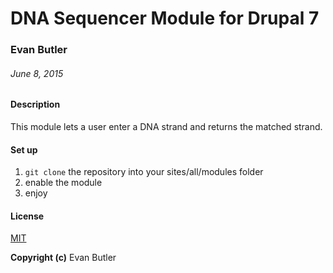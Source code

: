 # DNA Sequencer Module for Drupal 7

### Evan Butler

###### June 8, 2015

#### Description

This module lets a user enter a DNA strand and returns the matched strand.

#### Set up

1. `git clone` the repository into your sites/all/modules folder
2. enable the module
3. enjoy

#### License

[MIT](https://github.com/twbs/bootstrap/blob/master/LICENSE)

**Copyright (c)** Evan Butler
